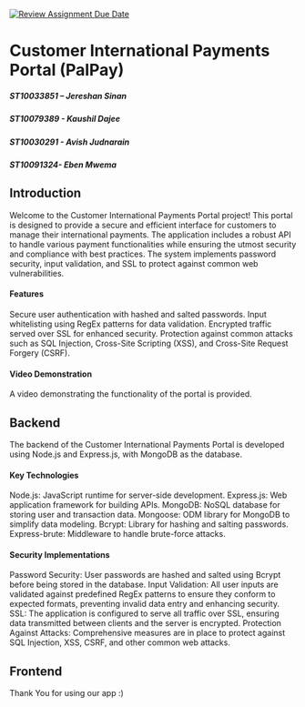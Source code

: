 [![Review Assignment Due Date](https://classroom.github.com/assets/deadline-readme-button-22041afd0340ce965d47ae6ef1cefeee28c7c493a6346c4f15d667ab976d596c.svg)](https://classroom.github.com/a/X7Vf0Ahx)

# Customer International Payments Portal (PalPay)
##### ST10033851 – Jereshan Sinan 
##### ST10079389 - Kaushil Dajee 
##### ST10030291 - Avish Judnarain 
##### ST10091324- Eben Mwema 
## Introduction
Welcome to the Customer International Payments Portal project! This portal is designed to provide a secure and efficient interface for customers to manage their international payments. The application includes a robust API to handle various payment functionalities while ensuring the utmost security and compliance with best practices. The system implements password security, input validation, and SSL to protect against common web vulnerabilities.

#### Features
Secure user authentication with hashed and salted passwords.
Input whitelisting using RegEx patterns for data validation.
Encrypted traffic served over SSL for enhanced security.
Protection against common attacks such as SQL Injection, Cross-Site Scripting (XSS), and Cross-Site Request Forgery (CSRF).
#### Video Demonstration
A video demonstrating the functionality of the portal is provided.

## Backend
The backend of the Customer International Payments Portal is developed using Node.js and Express.js, with MongoDB as the database.

#### Key Technologies
Node.js: JavaScript runtime for server-side development.
Express.js: Web application framework for building APIs.
MongoDB: NoSQL database for storing user and transaction data.
Mongoose: ODM library for MongoDB to simplify data modeling.
Bcrypt: Library for hashing and salting passwords.
Express-brute: Middleware to handle brute-force attacks.

#### Security Implementations
Password Security:
User passwords are hashed and salted using Bcrypt before being stored in the database.
Input Validation:
All user inputs are validated against predefined RegEx patterns to ensure they conform to expected formats, preventing invalid data entry and enhancing security.
SSL:
The application is configured to serve all traffic over SSL, ensuring data transmitted between clients and the server is encrypted.
Protection Against Attacks:
Comprehensive measures are in place to protect against SQL Injection, XSS, CSRF, and other common web attacks.

## Frontend

Thank You for using our app :) 
